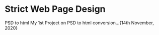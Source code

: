 # Strict Web Page Design
PSD to html
My 1st Project on PSD to html conversion...{14th November, 2020}
